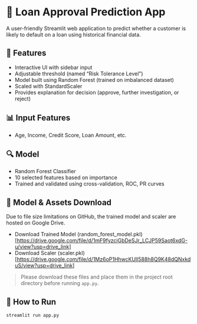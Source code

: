 # 🏦 Loan Approval Prediction App

A user-friendly Streamlit web application to predict whether a customer is likely to default on a loan using historical financial data.

## 🚀 Features
- Interactive UI with sidebar input
- Adjustable threshold (named “Risk Tolerance Level”)
- Model built using Random Forest (trained on imbalanced dataset)
- Scaled with StandardScaler
- Provides explanation for decision (approve, further investigation, or reject)

## 📊 Input Features
- Age, Income, Credit Score, Loan Amount, etc.

## 🔍 Model
- Random Forest Classifier
- 10 selected features based on importance
- Trained and validated using cross-validation, ROC, PR curves

## 🔗 Model & Assets Download

Due to file size limitations on GitHub, the trained model and scaler are hosted on Google Drive.

- Download Trained Model (random_forest_model.pkl) [https://drive.google.com/file/d/1mF9fyzcjGbDeSJr_LCJP59Saot6xdG-u/view?usp=drive_link]
- Download Scaler (scaler.pkl) [https://drive.google.com/file/d/1Mz6oP1HhwcKUll588h8Q9K48dQNxkduS/view?usp=drive_link]

> Please download these files and place them in the project root directory before running `app.py`.

## 🧪 How to Run
```bash
streamlit run app.py
